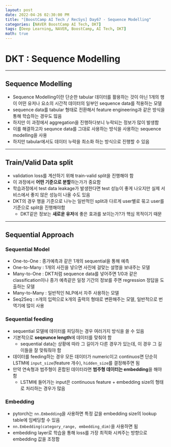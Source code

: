```yaml
---
layout: post
date: 2022-04-26 02:30:00 PM
title: "[BoostCamp AI Tech / RecSys] Day67 - Sequence Modelling"
categories: [NAVER BoostCamp AI Tech, DKT]
tags: [Deep Learning, NAVER, BoostCamp, AI Tech, DKT]
math: true
---
```


# DKT : Sequence Modelling

---

## Sequence Modelling

- Sequence Modelling이란 단순한 tabular 데이터를 활용하는 것이 아닌 1개의 행이 어떤 유저나 요소의 시간적 데이터의 일부인 sequence data를 적용하는 모델
- sequence data를 tabular 형태로 전환해서 feature engineering과 같은 방식을 통해 학습하는 경우도 많음
- 하지만 이 과정에서 aggregation을 진행하다보니 누락되는 정보가 많이 발생함
- 이를 해결하고자 sequnce data를 그대로 사용하는 방식을 사용하는 sequence modelling을 사용
- 하지만 tabular에서도 데이터 누락을 최소화 하는 방식으로 진행할 수 있음
  
---

## Train/Valid Data split

- validation loss를 계산하기 위해 train-valid split을 진행해야 함
- 이 과정에서 **어떤 기준으로 분할**하는가가 중요함
- 학습과정에서 test data leakage가 발생한다면 test 성능이 좋게 나오지만 실제 서비스에서 좋지 않은 성능이 나올 수도 있음
- DKT의 경우 행을 기준으로 나누는 일반적인 split과 다르게 user별로 묶고 user를 기준으로 split을 진행해야함
  - DKT같은 정보는 **새로운 유저**에 좋은 효과를 보이는가?가 핵심 목적이기 때문

---

## Sequential Approach

### Sequential Model

- One-to-One : 종가예측과 같은 1개의 sequential을 통해 예측
- One-to-Many : 1개의 사진을 넣으면 사진에 걸맞는 설명을 보내주는 모델
- Many-to-One : DKT처럼 sequence data를 넣어주면 1/0과 같은 classification이나 종가 예측같은 일정 기간의 정보를 주면 regression 정답을 도출하는 모델
- Many-to-Many : 일반적인 NLP에서 자주 사용하는 모델
- Seq2Seq : n개의 입력으로 k개의 출력의 형태로 변환해주는 모델, 일반적으로 번역기에 많이 사용

### Sequential feeding

- sequential 모델에 데이터를 피딩하는 경우 여러가지 방식을 쓸 수 있음
- 기본적으로 **seqeunce length**에 데이터를 맞춰야 함
  - sequential data는 상황에 따라 그 길이가 다른 경우가 있는데, 이 경우 그 길이들을 잘 맞춰줘야 함
- 데이터를 feeding하는 경우 모든 데이터가 numeric이고 continuos면 단순히 LSTM에 `input_size`(feature 개수), `hidden_size`를 결정해주면 됨
- 만약 연속형과 범주형이 혼합된 데이터라면 **범주형 데이터는 embedding**을 해야함
  - LSTM에 들어가는 input은 continuous feature + embedding size의 형태로 처리하는 경우가 많음

### Embedding

- pytorch는 `nn.Embedding`을 사용하면 특정 값을 embedding size의 lookup table에 임베딩할 수 있음
- `nn.Embedding(category_range, embedding_dim)`을 사용하면 됨
- embedding layer로 학습을 통해 loss를 가장 최적화 시켜주는 방향으로 embedding 값을 조정함

